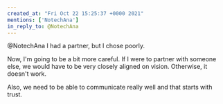 ```yaml
---
created_at: "Fri Oct 22 15:25:37 +0000 2021"
mentions: ['NotechAna']
in_reply_to: @NotechAna
---
```


@NotechAna I had a partner, but I chose poorly.

Now, I'm going to be a bit more careful. If I were to partner with someone else, we would have to be very closely aligned on vision. Otherwise, it doesn't work.

Also, we need to be able to communicate really well and that starts with trust.
